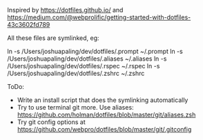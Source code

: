 Inspired by https://dotfiles.github.io/ and https://medium.com/@webprolific/getting-started-with-dotfiles-43c3602fd789

All these files are symlinked, eg:

ln -s /Users/joshuapaling/dev/dotfiles/.prompt ~/.prompt
ln -s /Users/joshuapaling/dev/dotfiles/.aliases ~/.aliases
ln -s /Users/joshuapaling/dev/dotfiles/.rspec ~/.rspec
ln -s /Users/joshuapaling/dev/dotfiles/.zshrc ~/.zshrc

ToDo:
- Write an install script that does the symlinking automatically
- Try to use terminal git more. Use aliases: https://github.com/holman/dotfiles/blob/master/git/aliases.zsh
- Try git config options at https://github.com/webpro/dotfiles/blob/master/git/.gitconfig

